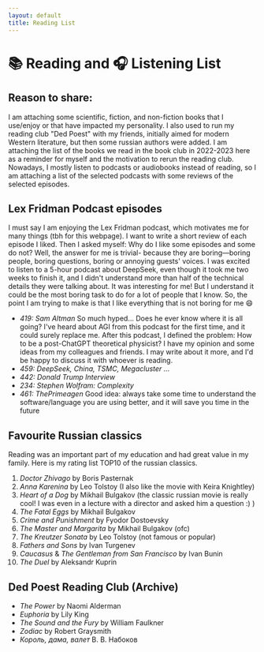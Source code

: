 ```yaml
---
layout: default
title: Reading List
---
```


# 📚 Reading and 🎧 Listening List

## Reason to share:
I am attaching some scientific, fiction, and non-fiction books that I use/enjoy or that have impacted my personality. I also used to run my reading club "Ded Poest" with my friends, initially aimed for modern Western literature, but then some russian authors were added. I am attaching the list of the books we read in the book club in 2022-2023 here as a reminder for myself and the motivation to rerun the reading club. Nowadays, I mostly listen to podcasts or audiobooks instead of reading, so I am attaching a list of the selected podcasts with some reviews of the selected episodes. 


## Lex Fridman Podcast episodes 
I must say I am enjoying the Lex Fridman podcast, which motivates me for many things (tbh for this webpage). I want to write a short review of each episode I liked. Then I asked myself: Why do I like some episodes and some do not? Well, the answer for me is trivial- because they are boring—boring people, boring questions, boring or annoying guests' voices. I was excited to listen to a 5-hour podcast about DeepSeek, even though it took me two weeks to finish it, and I didn't understand more than half of the technical details they were talking about. It was interesting for me! But I understand it could be the most boring task to do for a lot of people that I know. So, the point I am trying to make is that I like everything that is not boring for me 😄

- *419: Sam Altman* So much hyped... Does he ever know where it is all going? I've heard about AGI from this podcast for the first time, and it could surely replace me. After this podcast, I defined the problem: How to be a post-ChatGPT theoretical physicist? I have my opinion and some ideas from my colleagues and friends. I may write about it more, and I'd be happy to discuss it with whoever is reading.
- *459: DeepSeek, China, TSMC, Megacluster ...*
- *442: Donald Trump Interview*
- *234: Stephen Wolfram: Complexity*
- *461: ThePrimeagen* Good idea: always take some time to understand the software/language you are using better, and it will save you time in the future


## Favourite Russian classics 
Reading was an important part of my education and had great value in my family. Here is my rating list TOP10 of the russian classics.
1. *Doctor Zhivago* by Boris Pasternak
2. *Anna Karenina* by Leo Tolstoy (I also like the movie with Keira Knightley)
3. *Heart of a Dog* by Mikhail Bulgakov (the classic russian movie is really cool! I was even in a lecture with a director and asked him a question :) )
4. *The Fatal Eggs* by Mikhail Bulgakov
5. *Crime and Punishment* by Fyodor Dostoevsky
6. *The Master and Margarita* by Mikhail Bulgakov (ofc) 
7. *The Kreutzer Sonata* by Leo Tolstoy (not famous or popular) 
8. *Fathers and Sons* by Ivan Turgenev
9. *Caucasus* & *The Gentleman from San Francisco* by Ivan Bunin
10. *The Duel* by Aleksandr Kuprin

## Ded Poest Reading Club (Archive)
- *The Power* by Naomi Alderman
- *Euphoria* by Lily King
- *The Sound and the Fury* by William Faulkner
- *Zodiac* by Robert Graysmith
- *Король, дама, валет* В. В. Набоков 
